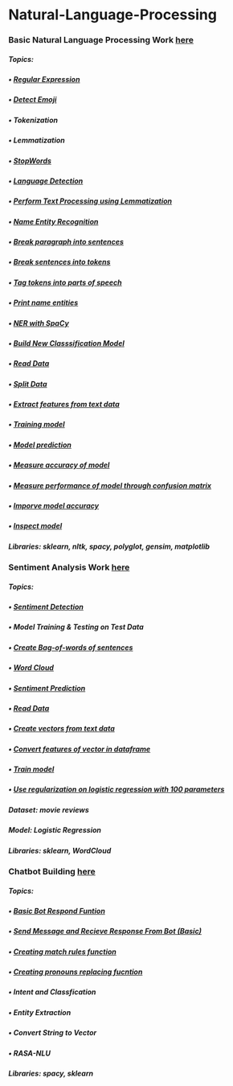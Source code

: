 # Natural-Language-Processing

### Basic Natural Language Processing Work [here](https://github.com/Muhammad-Usama-07/Natural-Language-Processing/tree/main/NLP_Basics)
##### Topics:
#####   • [Regular Expression](https://github.com/Muhammad-Usama-07/Natural-Language-Processing/blob/af362e09992d49f39e23e3a7ccfc76c0e786ac46/NLP_Basics/workFile.ipynb)
#####   • [Detect Emoji](https://github.com/Muhammad-Usama-07/Natural-Language-Processing/blob/bc889bb71b5466e982f51ed32547414e6640e1e7/NLP_Basics/workFile.ipynb)
#####   • Tokenization
#####   • Lemmatization
#####   • [StopWords](https://github.com/Muhammad-Usama-07/Natural-Language-Processing/blob/02d7986de08967d7aa49fa5e32ca36e503159834/NLP_Basics/workFile.ipynb)
#####   • [Language Detection](https://github.com/Muhammad-Usama-07/Natural-Language-Processing/blob/62b1baeea7a44e8d27922f78d1e0d644ca109e0c/NLP_Basics/workFile.ipynb)
#####   • [Perform Text Processing using Lemmatization](https://github.com/Muhammad-Usama-07/Natural-Language-Processing/blob/3a8bb11c65de13315e55faaf7e8abc95b0c6d123/NLP_Basics/workFile.ipynb)

#####   • [Name Entity Recognition](https://github.com/Muhammad-Usama-07/Natural-Language-Processing/blob/654c6f2c79014b756a2befda58a34e4ad41a201a/NLP_Basics/workFile.ipynb)
#####         • [Break paragraph into sentences](https://github.com/Muhammad-Usama-07/Natural-Language-Processing/blob/0fbe9dfa0481aab5ba63ae4d4f4a7969a8564ea5/NLP_Basics/workFile.ipynb)
#####         • [Break sentences into tokens](https://github.com/Muhammad-Usama-07/Natural-Language-Processing/blob/0211c3fa8287a4a6238c2a9c4e8e6a1b4d05bf5c/NLP_Basics/workFile.ipynb)
#####         • [Tag tokens into parts of speech](https://github.com/Muhammad-Usama-07/Natural-Language-Processing/blob/871d159fc5d02169e54565a9bf75d8a83b3a38b0/NLP_Basics/workFile.ipynb)
#####         • [Print name entities](https://github.com/Muhammad-Usama-07/Natural-Language-Processing/blob/f7df84592f5466782bcb80cadb9cd4f8bdb3ddb8/NLP_Basics/workFile.ipynb)
#####         • [NER with SpaCy](https://github.com/Muhammad-Usama-07/Natural-Language-Processing/blob/535bbff4c590d176270a98a1a3997eb49be3374d/NLP_Basics/workFile.ipynb)

#####   • [Build New Classsification Model](https://github.com/Muhammad-Usama-07/Natural-Language-Processing/blob/d35bced30bbe27751c6f683abb23b1b7f22e3c67/NLP_Basics/workFile.ipynb)
#####         • [Read Data](https://github.com/Muhammad-Usama-07/Natural-Language-Processing/blob/ef5b7d69f4cb6916322f3b73c2f5922ef1310338/NLP_Basics/workFile.ipynb)
#####         • [Split Data](https://github.com/Muhammad-Usama-07/Natural-Language-Processing/blob/79fb5daae9a52e867008e69b4e9ae02fc08b025d/NLP_Basics/workFile.ipynb)
#####         • [Extract features from text data](https://github.com/Muhammad-Usama-07/Natural-Language-Processing/blob/e489c21d35416fd65e6d07e110f864e532d1ef97/NLP_Basics/workFile.ipynb)
#####         • [Training model](https://github.com/Muhammad-Usama-07/Natural-Language-Processing/blob/e673a339e02c0b224db5e5c2a9289982803cc0e3/NLP_Basics/workFile.ipynb)
#####         • [Model prediction](https://github.com/Muhammad-Usama-07/Natural-Language-Processing/blob/9ddbcaff034fa08e568af7f5c1527321bf62190f/NLP_Basics/workFile.ipynb)
#####         • [Measure accuracy of model](https://github.com/Muhammad-Usama-07/Natural-Language-Processing/blob/fafd4f2c1444a811debe2b06a8625e5e53269662/NLP_Basics/workFile.ipynb)
#####         • [Measure performance of model through confusion matrix](https://github.com/Muhammad-Usama-07/Natural-Language-Processing/blob/d0b8cafb2096766ec41676350dacb11951651c38/NLP_Basics/workFile.ipynb)
#####         • [Imporve model accuracy](https://github.com/Muhammad-Usama-07/Natural-Language-Processing/blob/main/NLP_Basics/workFile.ipynb)
#####         • [Inspect model](https://github.com/Muhammad-Usama-07/Natural-Language-Processing/blob/ed463c227e895ff720877388adf937b5cc9a4ae0/NLP_Basics/workFile.ipynb)

##### **Libraries:** sklearn, nltk, spacy, polyglot, gensim, matplotlib
### Sentiment Analysis Work [here](https://github.com/Muhammad-Usama-07/Natural-Language-Processing/tree/main/Sentiment_Analysis)

##### Topics:
##### • [Sentiment Detection](https://github.com/Muhammad-Usama-07/Natural-Language-Processing/blob/b251beb6c435404c97c9c4e523b99235fadcc6cd/Sentiment_Analysis/WorkFile.ipynb)
##### • Model Training & Testing on Test Data
##### • [Create Bag-of-words of sentences](https://github.com/Muhammad-Usama-07/Natural-Language-Processing/blob/ab5d1e4137a24334b21ddf45f9940929d5365092/Sentiment_Analysis/WorkFile.ipynb)
##### • [Word Cloud](https://github.com/Muhammad-Usama-07/Natural-Language-Processing/blob/d77abefbea22c346306426cb01dae3aea26d0b9c/Sentiment_Analysis/WorkFile.ipynb)


#####   • [Sentiment Prediction](https://github.com/Muhammad-Usama-07/Natural-Language-Processing/blob/474bee07ca48de961776a472696deebd259c9f36/Sentiment_Analysis/WorkFile.ipynb)
#####         • [Read Data](https://github.com/Muhammad-Usama-07/Natural-Language-Processing/blob/c5bdb75d938d6ac6b9a056907512cd4dcad11faf/Sentiment_Analysis/WorkFile.ipynb)
#####         • [Create vectors from text data](https://github.com/Muhammad-Usama-07/Natural-Language-Processing/blob/293f4f41bb4f9f16b53f4e8b19543ad677ebe678/Sentiment_Analysis/WorkFile.ipynb)
#####         • [Convert features of vector in dataframe](https://github.com/Muhammad-Usama-07/Natural-Language-Processing/blob/981095c89bb6f6737eb341688598081c97d8340d/Sentiment_Analysis/WorkFile.ipynb)
#####         • [Train model](https://github.com/Muhammad-Usama-07/Natural-Language-Processing/blob/f507eaf54a81f6e8dadaa8e70d906dd300e79141/Sentiment_Analysis/WorkFile.ipynb)
#####         • [Use regularization on logistic regression with 100 parameters](https://github.com/Muhammad-Usama-07/Natural-Language-Processing/blob/e346553daa66db229c03e159006e2d30fc2277d1/Sentiment_Analysis/WorkFile.ipynb)

##### **Dataset:** movie reviews
##### **Model:** Logistic Regression
##### **Libraries:** sklearn, WordCloud

### Chatbot Building [here](https://github.com/Muhammad-Usama-07/Natural-Language-Processing/tree/main/Chatbot_Work)
##### Topics:
#####         • [Basic Bot Respond Funtion](https://github.com/Muhammad-Usama-07/Natural-Language-Processing/blob/44491632bcf2fd106958086399ab5686db8c6d40/Chatbot_Work/practice_work.ipynb)
#####         • [Send Message and Recieve Response From Bot (Basic)](https://github.com/Muhammad-Usama-07/Natural-Language-Processing/blob/a78944aa9e93e0601f6bed0d9c4290d42315d037/Chatbot_Work/practice_work.ipynb)

#####         • [Creating match rules function](https://github.com/Muhammad-Usama-07/Natural-Language-Processing/blob/1db38353d1169801c21d0d914baf7e5f8a9aeeec/Chatbot_Work/practice_work.ipynb)
#####         • [Creating pronouns replacing fucntion](https://github.com/Muhammad-Usama-07/Natural-Language-Processing/blob/fc74ae79c3148e3a283cc4c90ec5b9eb9bb22f0d/Chatbot_Work/practice_work.ipynb)

##### • Intent and Classfication
##### • Entity Extraction
##### • Convert String to Vector
##### • RASA-NLU

##### **Libraries:** spacy, sklearn
